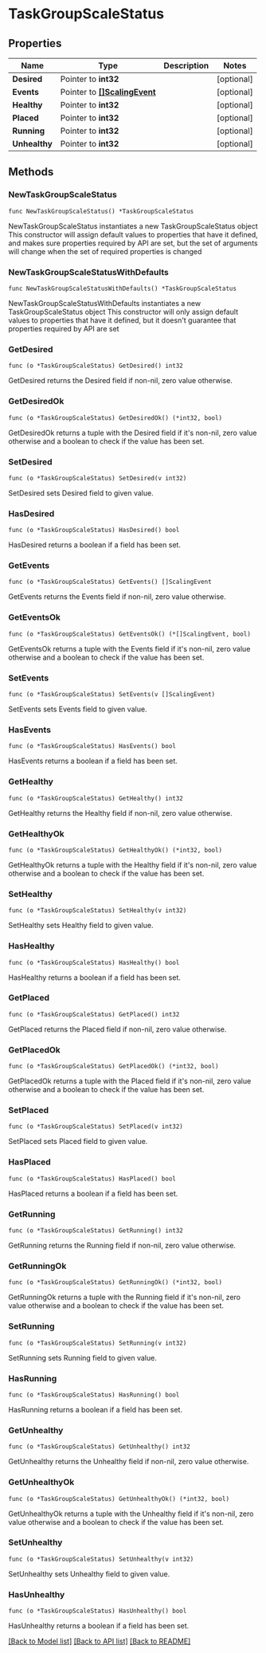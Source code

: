 # TaskGroupScaleStatus

## Properties

Name | Type | Description | Notes
------------ | ------------- | ------------- | -------------
**Desired** | Pointer to **int32** |  | [optional] 
**Events** | Pointer to [**[]ScalingEvent**](ScalingEvent.md) |  | [optional] 
**Healthy** | Pointer to **int32** |  | [optional] 
**Placed** | Pointer to **int32** |  | [optional] 
**Running** | Pointer to **int32** |  | [optional] 
**Unhealthy** | Pointer to **int32** |  | [optional] 

## Methods

### NewTaskGroupScaleStatus

`func NewTaskGroupScaleStatus() *TaskGroupScaleStatus`

NewTaskGroupScaleStatus instantiates a new TaskGroupScaleStatus object
This constructor will assign default values to properties that have it defined,
and makes sure properties required by API are set, but the set of arguments
will change when the set of required properties is changed

### NewTaskGroupScaleStatusWithDefaults

`func NewTaskGroupScaleStatusWithDefaults() *TaskGroupScaleStatus`

NewTaskGroupScaleStatusWithDefaults instantiates a new TaskGroupScaleStatus object
This constructor will only assign default values to properties that have it defined,
but it doesn't guarantee that properties required by API are set

### GetDesired

`func (o *TaskGroupScaleStatus) GetDesired() int32`

GetDesired returns the Desired field if non-nil, zero value otherwise.

### GetDesiredOk

`func (o *TaskGroupScaleStatus) GetDesiredOk() (*int32, bool)`

GetDesiredOk returns a tuple with the Desired field if it's non-nil, zero value otherwise
and a boolean to check if the value has been set.

### SetDesired

`func (o *TaskGroupScaleStatus) SetDesired(v int32)`

SetDesired sets Desired field to given value.

### HasDesired

`func (o *TaskGroupScaleStatus) HasDesired() bool`

HasDesired returns a boolean if a field has been set.

### GetEvents

`func (o *TaskGroupScaleStatus) GetEvents() []ScalingEvent`

GetEvents returns the Events field if non-nil, zero value otherwise.

### GetEventsOk

`func (o *TaskGroupScaleStatus) GetEventsOk() (*[]ScalingEvent, bool)`

GetEventsOk returns a tuple with the Events field if it's non-nil, zero value otherwise
and a boolean to check if the value has been set.

### SetEvents

`func (o *TaskGroupScaleStatus) SetEvents(v []ScalingEvent)`

SetEvents sets Events field to given value.

### HasEvents

`func (o *TaskGroupScaleStatus) HasEvents() bool`

HasEvents returns a boolean if a field has been set.

### GetHealthy

`func (o *TaskGroupScaleStatus) GetHealthy() int32`

GetHealthy returns the Healthy field if non-nil, zero value otherwise.

### GetHealthyOk

`func (o *TaskGroupScaleStatus) GetHealthyOk() (*int32, bool)`

GetHealthyOk returns a tuple with the Healthy field if it's non-nil, zero value otherwise
and a boolean to check if the value has been set.

### SetHealthy

`func (o *TaskGroupScaleStatus) SetHealthy(v int32)`

SetHealthy sets Healthy field to given value.

### HasHealthy

`func (o *TaskGroupScaleStatus) HasHealthy() bool`

HasHealthy returns a boolean if a field has been set.

### GetPlaced

`func (o *TaskGroupScaleStatus) GetPlaced() int32`

GetPlaced returns the Placed field if non-nil, zero value otherwise.

### GetPlacedOk

`func (o *TaskGroupScaleStatus) GetPlacedOk() (*int32, bool)`

GetPlacedOk returns a tuple with the Placed field if it's non-nil, zero value otherwise
and a boolean to check if the value has been set.

### SetPlaced

`func (o *TaskGroupScaleStatus) SetPlaced(v int32)`

SetPlaced sets Placed field to given value.

### HasPlaced

`func (o *TaskGroupScaleStatus) HasPlaced() bool`

HasPlaced returns a boolean if a field has been set.

### GetRunning

`func (o *TaskGroupScaleStatus) GetRunning() int32`

GetRunning returns the Running field if non-nil, zero value otherwise.

### GetRunningOk

`func (o *TaskGroupScaleStatus) GetRunningOk() (*int32, bool)`

GetRunningOk returns a tuple with the Running field if it's non-nil, zero value otherwise
and a boolean to check if the value has been set.

### SetRunning

`func (o *TaskGroupScaleStatus) SetRunning(v int32)`

SetRunning sets Running field to given value.

### HasRunning

`func (o *TaskGroupScaleStatus) HasRunning() bool`

HasRunning returns a boolean if a field has been set.

### GetUnhealthy

`func (o *TaskGroupScaleStatus) GetUnhealthy() int32`

GetUnhealthy returns the Unhealthy field if non-nil, zero value otherwise.

### GetUnhealthyOk

`func (o *TaskGroupScaleStatus) GetUnhealthyOk() (*int32, bool)`

GetUnhealthyOk returns a tuple with the Unhealthy field if it's non-nil, zero value otherwise
and a boolean to check if the value has been set.

### SetUnhealthy

`func (o *TaskGroupScaleStatus) SetUnhealthy(v int32)`

SetUnhealthy sets Unhealthy field to given value.

### HasUnhealthy

`func (o *TaskGroupScaleStatus) HasUnhealthy() bool`

HasUnhealthy returns a boolean if a field has been set.


[[Back to Model list]](../README.md#documentation-for-models) [[Back to API list]](../README.md#documentation-for-api-endpoints) [[Back to README]](../README.md)


